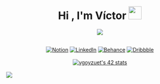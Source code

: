 <h1 align="center"><b>Hi , I'm Víctor </b><img src="https://media.giphy.com/media/hvRJCLFzcasrR4ia7z/giphy.gif" width="35"></h1>
<!--  -->
<p align="center">
  <a href="https://github.com/DenverCoder1/readme-typing-svg"><img src="https://readme-typing-svg.herokuapp.com?font=Time+New+Roman&color=00FF00&size=25&center=true&vCenter=true&width=600&height=100&lines=...&hearts;++;Student+at+42;+Web+Designer,+Branding,+Motion+Designer++;Love+to+learn+new+stuffs..<3&"></a>
</p>

<br>

<div align="center">
  <a href="https://victor-goyzueta.notion.site/Hola-soy-V-ctor-707a07aa35bb4b1bb7fd733d4a653f1b"><img src="https://img.shields.io/badge/Web-black" alt="Notion"></a>
  <a href="https://www.linkedin.com/in/victor-goyzueta/"><img src="https://img.shields.io/badge/LinkedIn-blue" alt="LinkedIn"></a>
  <a href="https://www.behance.net/victor-goyzueta"><img src="https://img.shields.io/badge/Behance-white" alt="Behance"></a>
  <a href="https://dribbble.com/victor-goyzueta"><img src="https://img.shields.io/badge/Dribbble-red" alt="Dribbble"></a>
</div>

<br>

<div align="center">
  <a href="https://github.com/victor-goyzueta"><img src="https://badge.mediaplus.ma/greenbinary/vgoyzuet?1337Badge=off&UM6P=off" alt="vgoyzuet's 42 stats" /></a>
</div>

<br>

<img src="https://user-images.githubusercontent.com/73097560/115834477-dbab4500-a447-11eb-908a-139a6edaec5c.gif">

<br>
